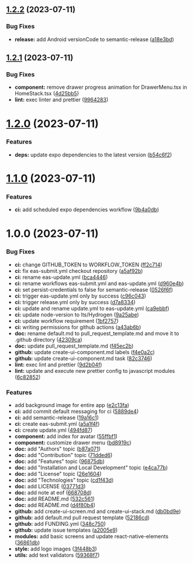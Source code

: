 ## [1.2.2](https://github.com/BeatBrackerz/Arrival/compare/v1.2.1...v1.2.2) (2023-07-11)


### Bug Fixes

* **release:** add Android versionCode to semantic-release ([a18e3bd](https://github.com/BeatBrackerz/Arrival/commit/a18e3bd873ec86c465884011135a53c5ea66b0c1))

## [1.2.1](https://github.com/BeatBrackerz/Arrival/compare/v1.2.0...v1.2.1) (2023-07-11)


### Bug Fixes

* **component:** remove drawer progress animation for DrawerMenu.tsx in HomeStack.tsx ([4d25bb5](https://github.com/BeatBrackerz/Arrival/commit/4d25bb51f46303aedf9cfc6524d87249ae554653))
* **lint:** exec linter and prettier ([9964283](https://github.com/BeatBrackerz/Arrival/commit/9964283e55f6f982505093fdc968871446645b5a))

# [1.2.0](https://github.com/BeatBrackerz/Arrival/compare/v1.1.0...v1.2.0) (2023-07-11)


### Features

* **deps:** update expo dependencies to the latest version ([b54c6f2](https://github.com/BeatBrackerz/Arrival/commit/b54c6f238411586ae983dded7feafff9062fa2d6))

# [1.1.0](https://github.com/BeatBrackerz/Arrival/compare/v1.0.0...v1.1.0) (2023-07-11)


### Features

* **ci:** add scheduled expo dependencies workflow ([9b4a0db](https://github.com/BeatBrackerz/Arrival/commit/9b4a0dbc7089ce35e07762a003bd80ba97030ea3))

# 1.0.0 (2023-07-11)


### Bug Fixes

* **ci:** change GITHUB_TOKEN to WORKFLOW_TOKEN ([ff2c714](https://github.com/BeatBrackerz/Arrival/commit/ff2c71483d83a6bf04c1b6b1c40ed4344ed3be6e))
* **ci:** fix eas-submit.yml checkout repository ([a5af92b](https://github.com/BeatBrackerz/Arrival/commit/a5af92b7e3c855b0d508683487f9a4b51e678d48))
* **ci:** rename eas-update.yml ([bca4446](https://github.com/BeatBrackerz/Arrival/commit/bca44467702a51fd5672049bd4c0c710df74414e))
* **ci:** rename workflows eas-submit.yml and eas-update.yml ([d960e4b](https://github.com/BeatBrackerz/Arrival/commit/d960e4b6c09b746a5282a4607c1c6a7aedd358ef))
* **ci:** set persist-credentials to false for semantic-release ([0526f6f](https://github.com/BeatBrackerz/Arrival/commit/0526f6f249c140cde6cf34104cfe5920f8c68c46))
* **ci:** trigger eas-update.yml only by success ([c96c043](https://github.com/BeatBrackerz/Arrival/commit/c96c043ed7afc4c8c463b15f2217b5131f579ec0))
* **ci:** trigger release.yml only by success ([d7a8334](https://github.com/BeatBrackerz/Arrival/commit/d7a8334ba09b6407e8d0a9b0cd9fd4c38b7be4de))
* **ci:** update and rename update.yml to eas-update.yml ([ca9ebbf](https://github.com/BeatBrackerz/Arrival/commit/ca9ebbf913e885919282869212f35d682d0718f5))
* **ci:** update node-version to lts/Hydrogen ([9a25abe](https://github.com/BeatBrackerz/Arrival/commit/9a25abe8208d1ba0d8b8d1f17f6b2289ec37246e))
* **ci:** update workflow requirement ([1bf2757](https://github.com/BeatBrackerz/Arrival/commit/1bf2757d2812e20b0a7b5f1dd73010ff6614cc26))
* **ci:** writing permissions for github actions ([a43ab6b](https://github.com/BeatBrackerz/Arrival/commit/a43ab6b5778e46b67d018b68e83cd82f091f8714))
* **doc:** rename default.md to pull_request_template.md and move it to .github directory ([42309ca](https://github.com/BeatBrackerz/Arrival/commit/42309caf56c9a98ab3c89586161e07d44a286845))
* **doc:** update pull_request_template.md ([f45ec2b](https://github.com/BeatBrackerz/Arrival/commit/f45ec2be2151856700b2b1535158b05571523fbd))
* **github:** update create-ui-component.md labels ([f4e0a2c](https://github.com/BeatBrackerz/Arrival/commit/f4e0a2cd64e195bf3b857664368c826a39a0e73a))
* **github:** update create-ui-component.md task ([82c3746](https://github.com/BeatBrackerz/Arrival/commit/82c37468326fdef1c69b25cd2e48f7fc2981dafa))
* **lint:** exec lint and prettier ([9d2b04f](https://github.com/BeatBrackerz/Arrival/commit/9d2b04f47959074bda9cbebfd68b152bc3b75975))
* **lint:** update and execute new prettier config to javascript modules ([6c82852](https://github.com/BeatBrackerz/Arrival/commit/6c82852f49e6aa0e5f4b99d303b72f20093ab4ed))


### Features

* add background image for entire app ([e2c13fa](https://github.com/BeatBrackerz/Arrival/commit/e2c13fae3809e344b25c5cac9c38bfbc52730098))
* **ci:** add commit default messaging for ci ([5889de4](https://github.com/BeatBrackerz/Arrival/commit/5889de47a520571bb6d419f7912a9b184faf66f9))
* **ci:** add semantic-release ([19a16c1](https://github.com/BeatBrackerz/Arrival/commit/19a16c1bd68cd3bb80af59cbc0ca826a7ffb92c4))
* **ci:** create eas-submit.yml ([a5a1f4f](https://github.com/BeatBrackerz/Arrival/commit/a5a1f4f12665ece0f453d6d0cfab14728ded9e16))
* **ci:** create update.yml ([494fd87](https://github.com/BeatBrackerz/Arrival/commit/494fd876b9b79d58d8aed9df1fe1257326d836cd))
* **component:** add index for avatar ([55ffbf1](https://github.com/BeatBrackerz/Arrival/commit/55ffbf1f26af50f79d41670966f4ab7b86d0945b))
* **component:** customize drawer menu ([bd8919c](https://github.com/BeatBrackerz/Arrival/commit/bd8919c2bd435c5bb8037ca0e5da9e334f15939f))
* **doc:** add "Authors" topic ([b87a071](https://github.com/BeatBrackerz/Arrival/commit/b87a07151350c295a8b700aa35442cfd820d0de5))
* **doc:** add "Contribution" topic ([71dded6](https://github.com/BeatBrackerz/Arrival/commit/71dded602b284511ef9647c79acb35eb74a8251f))
* **doc:** add "Features" topic ([96875db](https://github.com/BeatBrackerz/Arrival/commit/96875dbfd2242f780820f7fb5e78280994d752a8))
* **doc:** add "Installation and Local Development" topic ([e4ca77b](https://github.com/BeatBrackerz/Arrival/commit/e4ca77be471072365cc8241a77f7195432a451c9))
* **doc:** add "License" topic ([26e1604](https://github.com/BeatBrackerz/Arrival/commit/26e1604a74da39ebb2253e6dd303af1f5795c199))
* **doc:** add "Technologies" topic ([cd1f43d](https://github.com/BeatBrackerz/Arrival/commit/cd1f43db5dba782d2e69301f592aedc227fe8f62))
* **doc:** add LICENSE ([03771d3](https://github.com/BeatBrackerz/Arrival/commit/03771d3730320b991d097b3cf29520e807f4546e))
* **doc:** add note at eof ([668708d](https://github.com/BeatBrackerz/Arrival/commit/668708d84409381a3bfe3df5fcbfcd1e6434a07b))
* **doc:** add README.md ([532c561](https://github.com/BeatBrackerz/Arrival/commit/532c56160240c95086f9c9c7b76688da427ac6ae))
* **doc:** add README.md ([d4f80b4](https://github.com/BeatBrackerz/Arrival/commit/d4f80b414b5d8179a8fbd5d6f7d74cf57fc84ead))
* **github:** add create-ui-screen.md and create-ui-stack.md ([db0bd9e](https://github.com/BeatBrackerz/Arrival/commit/db0bd9edfeb21c35046bfe4826f9c118dc3b8676))
* **github:** add default.md pull request template ([52186cd](https://github.com/BeatBrackerz/Arrival/commit/52186cdbc294cc57c52802ef551bc43426642236))
* **github:** add FUNDING.yml ([348c750](https://github.com/BeatBrackerz/Arrival/commit/348c750af285cff7697bb19a3d4bf3ce87201cdc))
* **github:** update issue templates ([a2005e9](https://github.com/BeatBrackerz/Arrival/commit/a2005e9ec175546800b03246627d27829492aa54))
* **modules:** add basic screens and update react-native-elements ([36861db](https://github.com/BeatBrackerz/Arrival/commit/36861db9a27783cde7f9efc4713d8ae00d5e43f2))
* **style:** add logo images ([3f448b3](https://github.com/BeatBrackerz/Arrival/commit/3f448b357c893031a43260e8516c68c556f4907c))
* **utils:** add text validators ([59368f7](https://github.com/BeatBrackerz/Arrival/commit/59368f7f97099b121916a37b8258789c535d7870))
